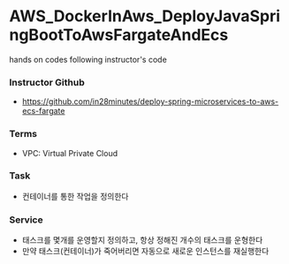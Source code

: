 # AWS_DockerInAws_DeployJavaSpringBootToAwsFargateAndEcs
hands on codes following instructor's code


### Instructor Github
 - https://github.com/in28minutes/deploy-spring-microservices-to-aws-ecs-fargate


### Terms
 - VPC: Virtual Private Cloud

### Task
 - 컨테이너를 통한 작업을 정의한다

### Service
 - 태스크를 몇개를 운영할지 정의하고, 항상 정해진 개수의 태스크를 운형한다
 - 만약 태스크(컨테이너)가 죽어버리면 자동으로 새로운 인스턴스를 재실행한다
